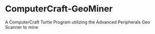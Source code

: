# ComputerCraft-GeoMiner
A ComputerCraft Turtle Program utilizing the Advanced Peripherals Geo Scanner to mine 
